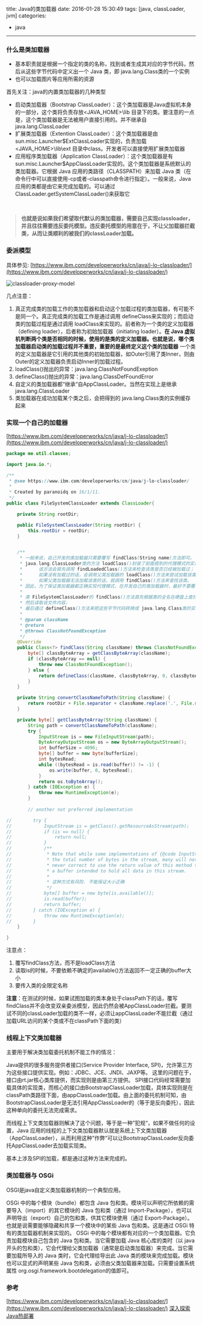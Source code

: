 title: Java的类加载器
date: 2016-01-28 15:30:49
tags: [java, classLoader, jvm]
categories: 
- java
---

### 什么是类加载器
- 基本职责就是根据一个指定的类的名称，找到或者生成其对应的字节代码，然后从这些字节代码中定义出一个 Java 类，即 java.lang.Class类的一个实例
- 也可以加载图片等应用所需的资源

首先关注：java的内置类加载器的几种类型
- 启动类加载器（Bootstrap ClassLoader）：这个类加载器是Java虚拟机本身的一部分，这个类将负责存放<JAVA_HOME>\lib 目录下的类。要注意的一点是，这个类加载器是无法被用户直接引用的。并不继承自 java.lang.ClassLoader
- 扩展类加载器（Extention ClassLoader）：这个类加载器是由sun.misc.Launcher$ExtClassLoader实现的，负责加载<JAVA_HOME>\lib\ext 目录中class。开发者可以直接使用扩展类加载器
- 应用程序类加载器（Application ClassLoader）：这个类加载器是有sun.misc.Launcher$AppClassLoader实现的。这个类加载器是系统默认的类加载器。它根据 Java 应用的类路径（CLASSPATH）来加载 Java 类（在命令行中可以直接使用-cp或者-classpath命令进行指定）。一般来说，Java 应用的类都是由它来完成加载的。可以通过 ClassLoader.getSystemClassLoader()来获取它
<br/>

>**也就是说如果我们希望取代默认的类加载器，需要自己实现classloader，并且往往需要违反委托模型。违反委托模型的用意在于，不让父加载器拦截类，从而让类顺利的被我们的classLoader加载。**


### 委派模型

具体参见: [https://www.ibm.com/developerworks/cn/java/j-lo-classloader/](https://www.ibm.com/developerworks/cn/java/j-lo-classloader/)

![classloader-proxy-model](https://www.ibm.com/developerworks/cn/java/j-lo-classloader/image001.jpg)

几点注意：

1. 真正完成类的加载工作的类加载器和启动这个加载过程的类加载器，有可能不是同一个。真正完成类的加载工作是通过调用 defineClass来实现的；而启动类的加载过程是通过调用 loadClass来实现的。前者称为一个类的定义加载器（defining loader），后者称为初始加载器（initiating loader）。**在 Java 虚拟机判断两个类是否相同的时候，使用的是类的定义加载器。也就是说，哪个类加载器启动类的加载过程并不重要，重要的是最终定义这个类的加载器**
 一个类的定义加载器是它引用的其他类的初始加载器，如Outer引用了类Inner，则由Outer的定义加载器负责启动Inner的加载过程。
2. loadClass()抛出的异常：java.lang.ClassNotFoundExeption
3. defineClass()抛出的异常：java.lang.ClassDefFoundError 
4. 自定义的类加载器都“继承“自AppClassLoader。当然在实现上是继承java.lang.ClassLoader
5. 类加载器在成功加载某个类之后，会把得到的 java.lang.Class类的实例缓存起来

### 实现一个自己的加载器
[https://www.ibm.com/developerworks/cn/java/j-lo-classloader/](https://www.ibm.com/developerworks/cn/java/j-lo-classloader/)
```java
package me.util.classes;

import java.io.*;

/**
 * @see https://www.ibm.com/developerworks/cn/java/j-lo-classloader/
 *
 * Created by paranoidq on 16/1/11.
 */
public class FileSystemClassLoader extends ClassLoader{

    private String rootDir;

    public FileSystemClassLoader(String rootDir) {
        this.rootDir = rootDir;
    }


    /**
     * 一般来说，自己开发的类加载器只需要覆写 findClass(String name)方法即可。
     * java.lang.ClassLoader类的方法 loadClass()封装了前面提到的代理模式的实现。
     *      该方法会首先调用 findLoadedClass()方法来检查该类是否已经被加载过；
     *      如果没有加载过的话，会调用父类加载器的 loadClass()方法来尝试加载该类；
     *      如果父类加载器无法加载该类的话，就调用 findClass()方法来查找该类。
     * 因此，为了保证类加载器都正确实现代理模式，在开发自己的类加载器时，最好不要覆写 loadClass()方法，而是覆写 findClass()方法。
     *
     * 类 FileSystemClassLoader的 findClass()方法首先根据类的全名在硬盘上查找类的字节代码文件（.class 文件），
     * 然后读取该文件内容，
     * 最后通过 defineClass()方法来把这些字节代码转换成 java.lang.Class类的实例。
     *
     * @param className
     * @return
     * @throws ClassNotFoundException
     */
    @Override
    public Class<?> findClass(String className) throws ClassNotFoundException {
        byte[] classByteArray = getClassByteArray(className);
        if (classByteArray == null) {
            throw new ClassNotFoundException();
        } else {
            return defineClass(className, classByteArray, 0, classByteArray.length);
        }
    }

    private String convertClassNameToPath(String className) {
        return rootDir + File.separator + className.replace('.', File.separatorChar) + ".class";
    }

    private byte[] getClassByteArray(String className) {
        String path = convertClassNameToPath(className);
        try {
            InputStream is = new FileInputStream(path);
            ByteArrayOutputStream os = new ByteArrayOutputStream();
            int bufferSize = 4096;
            byte[] buffer = new byte[bufferSize];
            int bytesRead;
            while ((bytesRead = is.read(buffer)) != -1) {
                os.write(buffer, 0, bytesRead);
            }
            return os.toByteArray();
        } catch (IOException e) {
            throw new RuntimeException(e);
        }
       
        // another not preferred implementation

//        try {
//            InputStream is = getClass().getResourceAsStream(path);
//            if (is == null) {
//                return null;
//            }
//            /**
//             * Note that while some implementations of {@code InputStream} will return
//             * the total number of bytes in the stream, many will not.  It is
//             * never correct to use the return value of this method to allocate
//             * a buffer intended to hold all data in this stream.
//             *
//             * 这种方式有风险. 不能保证大小正确
//             */
//            byte[] buffer = new byte[is.available()];
//            is.read(buffer);
//            return buffer;
//        } catch (IOException e) {
//            throw new RuntimeException(e);
//        }
    }

}
```

注意点：
1. 覆写findClass方法，而不是loadClass方法
2. 读取is的时候，不要依赖不确定的available()方法返回不一定正确的buffer大小
3. 要传入类的全限定名称

**注意**：在测试的时候，如果试图加载的类本身处于classPath下的话，覆写findClass并不会改变双亲委派模型，因此仍然会被AppClassLoader拦截。要测试不同的classLoader加载的类不一样，必须让appClassLoader不能拦截（通过加载URL访问的某个类或不在classPath下面的类）


### 线程上下文类加载器

主要用于解决类加载委托机制不能工作的情况：

Java提供的很多服务提供者接口(Service Provider Interface, SPI)，允许第三方为这些接口提供实现。例如：JDBC、JCE、JNDI、JAXP等。
这里的问题在于，接口由rt.jar核心类库提供，而实现则是由第三方提供。
SPI接口代码经常需要加载具体的实现类，而核心的接口由BootstrapClassLoader加载，具体实现则是在classPath类路径下面，由appClassLoader加载。由上面的委托机制可知，由BootstrapClassLoader是无法引用AppClassLoader的（等于是反向委托），因此这种单向的委托无法完成需求。

而线程上下文类加载器则解决了这个问题，等于是一种”犯规“，如果不做任何的设置，Java 应用的线程的上下文类加载器默认就是系统上下文类加载器（AppClassLoader），从而利用这种”作弊“可以让BootstrapClassLoader反向委托AppClassLoader去加载实现类。

基本上涉及SPI的加载，都是通过这种方法来完成的。

### 类加载器与 OSGi
OSGI是java自定义类加载器机制的一个典型应用。

OSGi 中的每个模块（bundle）都包含 Java 包和类。模块可以声明它所依赖的需要导入（import）的其它模块的 Java 包和类（通过 Import-Package），也可以声明导出（export）自己的包和类，供其它模块使用（通过 Export-Package）。也就是说需要能够隐藏和共享一个模块中的某些 Java 包和类。这是通过 OSGi 特有的类加载器机制来实现的。
OSGi 中的每个模块都有对应的一个类加载器。它负责加载模块自己包含的 Java 包和类。当它需要加载 Java 核心库的类时（以 java开头的包和类），它会代理给父类加载器（通常是启动类加载器）来完成。当它需要加载所导入的 Java 类时，它会代理给导出此 Java 类的模块来完成加载。模块也可以显式的声明某些 Java 包和类，必须由父类加载器来加载。只需要设置系统属性 org.osgi.framework.bootdelegation的值即可。


### 参考
[https://www.ibm.com/developerworks/cn/java/j-lo-classloader/](https://www.ibm.com/developerworks/cn/java/j-lo-classloader/)
[深入探索Java热部署](http://blog.sae.sina.com.cn/archives/841)
